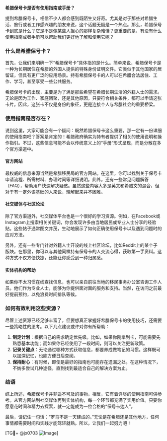 **希腊保号卡是否有使用指南或手册？**

提到希腊保号卡，相信不少人都会感到既陌生又好奇。尤其是对于那些对希腊生活、旅行或者工作感兴趣的朋友来说，这个话题无疑是一个热点。那么，希腊保号卡到底是什么？它是不是像某些人担心的那样复杂难懂？更重要的是，有没有什么使用指南或者手册可以帮助我们更好地了解和使用它呢？

### 什么是希腊保号卡？

首先，让我们来明确一下“希腊保号卡”具体指的是什么。简单来说，希腊保号卡是一种为长期居住在希腊的外国人提供的特殊身份证明文件。它类似于其他国家的居留证，但具有更广泛的应用场景。持有希腊保号卡的人可以在希腊合法居住、工作、学习，甚至享受一些公共服务。

希腊保号卡的出现，主要是为了满足那些希望在希腊长期生活的外籍人士的需求。无论是因为工作、家庭团聚，还是其他原因，只要符合相关条件，都可以申请这张卡片。因此，这张卡不仅是身份的象征，更是连接个人与希腊社会的重要桥梁。

### 使用指南是否存在？

说到这里，大家可能会有一个疑问：既然希腊保号卡这么重要，那一定有一份详细的使用指南吧？答案是肯定的！希腊政府确实为持有者提供了相关的使用说明和操作指引。不过，这些信息可能不会以传统意义上的“手册”形式呈现，而是分散在多个官方渠道中。

#### 官方网站

最权威的信息来源当然是希腊移民局的官方网站。在这里，你可以找到关于保号卡申请流程、所需材料、办理时间等详细说明。此外，还有一些常见问题解答（FAQ），帮助用户快速解决疑惑。虽然这些内容大多是英文和希腊文的混合，但对于有一定外语基础的人来说，理解起来并不困难。

#### 社交媒体与社区论坛

除了官方渠道外，社交媒体平台也是一个很好的学习资源。例如，在Facebook或Instagram上搜索相关关键词，你会发现许多由当地居民或专业人士分享的经验贴。这些帖子通常图文并茂，生动地展示了如何正确使用保号卡以及遇到问题时的应对方法。

另外，还有一些专门针对外籍人士开设的线上社区论坛，比如Reddit上的某个子版块。在那里，你可以与其他同样持有保号卡的人交流心得，获取第一手资料。这种方式不仅方便快捷，还能让你感受到一种归属感。

#### 实体机构的帮助

如果你不太习惯在线查找信息，也可以亲自前往当地的移民事务办公室咨询工作人员。他们作为专业人士，能够为你提供面对面的服务和支持。当然，在访问之前最好提前预约，以免浪费时间排队等候。

### 如何有效利用这些资源？

尽管上述资源已经足够丰富了，但要想真正掌握好希腊保号卡的使用技巧，还需要一些策略性的思考。以下几点建议或许对你有所帮助：

1. **制定计划**：根据自己的需求确定优先级。比如，如果你刚拿到卡，可能需要先熟悉基本功能；而如果你已经使用了一段时间，则可以关注更新政策。
2. **记录关键点**：无论通过哪种方式获取信息，都要养成做笔记的习惯。这样既可以加深记忆，也能方便日后查阅。
3. **保持耐心**：有时候，即使是最好的指南也可能存在遗漏之处。在这种情况下，不妨多尝试几种途径，直到找到最适合自己的解决方案为止。

### 结语

综上所述，希腊保号卡并非遥不可及的事物，相反，它有着详尽的使用指南可供参考。从官方网站到社交媒体再到实体机构，每一个环节都充满了实用价值。只要你愿意花时间和精力去探索，就一定能成为一位合格的“保号卡达人”。

最后，请记住一句话：“罗马不是一天建成的。”无论是在希腊还是其他地方，任何事情都需要时间和实践才能驾轻就熟。所以，让我们一起努力吧！

[TG💪+ @jx0703 ![Image](https://github.com/user-attachments/assets/dbca1d08-cadb-493c-b0ec-ad6f7a83f270)]